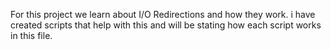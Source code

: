 For this project we learn about I/O Redirections and how they work. i have created scripts that help with this and will be stating how each script works in this file.
